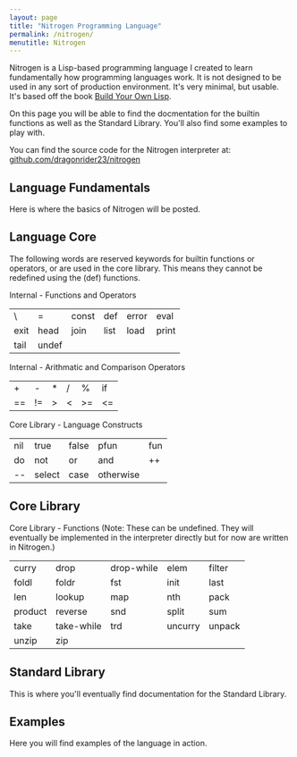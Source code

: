 ```yaml
---
layout: page
title: "Nitrogen Programming Language"
permalink: /nitrogen/
menutitle: Nitrogen
---
```


Nitrogen is a Lisp-based programming language I created to learn fundamentally how programming languages work. It is not designed to be used in any sort of production environment. It's very minimal, but usable. It's based off the book [Build Your Own Lisp](http://www.buildyourownlisp.com/).

On this page you will be able to find the docmentation for the builtin functions as well as the Standard Library. You'll also find some examples to play with.

You can find the source code for the Nitrogen interpreter at: [github.com/dragonrider23/nitrogen](https://github.com/dragonrider23/nitrogen)

Language Fundamentals
---------------------

Here is where the basics of Nitrogen will be posted.


Language Core
-------------

The following words are reserved keywords for builtin functions or operators, or are used in the core library. This means they cannot be redefined using the (def) functions.

Internal - Functions and Operators

<table>
  <tr>
    <td>\</td>
    <td>=</td>
    <td>const</td>
    <td>def</td>
    <td>error</td>
    <td>eval</td>
  </tr>
  <tr>
    <td>exit</td>
    <td>head</td>
    <td>join</td>
    <td>list</td>
    <td>load</td>
    <td>print</td>
  </tr>
  <tr>
    <td>tail</td>
    <td>undef</td>
  </tr>
</table>

Internal - Arithmatic and Comparison Operators

<table>
  <tr>
    <td>+</td>
    <td>-</td>
    <td>*</td>
    <td>/</td>
    <td>%</td>
    <td>if</td>
  </tr>
  <tr>
    <td>==</td>
    <td>!=</td>
    <td>&gt;</td>
    <td>&lt;</td>
    <td>&gt;=</td>
    <td>&lt;=</td>
  </tr>
</table>

Core Library - Language Constructs

<table>
  <tr>
    <td>nil</td>
    <td>true</td>
    <td>false</td>
    <td>pfun</td>
    <td>fun</td>
  </tr>
  <tr>
    <td>do</td>
    <td>not</td>
    <td>or</td>
    <td>and</td>
    <td>++</td>
  </tr>
  <tr>
    <td>--</td>
    <td>select</td>
    <td>case</td>
    <td>otherwise</td>
  </tr>
</table>


Core Library
------------

Core Library - Functions (Note: These can be undefined. They will eventually be implemented in the interpreter directly but for now are written in Nitrogen.)

<table>
  <tr>
    <td>curry</td>
    <td>drop</td>
    <td>drop-while</td>
    <td>elem</td>
    <td>filter</td>
  </tr>
  <tr>
    <td>foldl</td>
    <td>foldr</td>
    <td>fst</td>
    <td>init</td>
    <td>last</td>
  </tr>
  <tr>
    <td>len</td>
    <td>lookup</td>
    <td>map</td>
    <td>nth</td>
    <td>pack</td>
  </tr>
  <tr>
    <td>product</td>
    <td>reverse</td>
    <td>snd</td>
    <td>split</td>
    <td>sum</td>
  </tr>
  <tr>
    <td>take</td>
    <td>take-while</td>
    <td>trd</td>
    <td>uncurry</td>
    <td>unpack</td>
  </tr>
  <tr>
    <td>unzip</td>
    <td>zip</td>
  </tr>
</table>


Standard Library
----------------

This is where you'll eventually find documentation for the Standard Library.


Examples
--------

Here you will find examples of the language in action.

